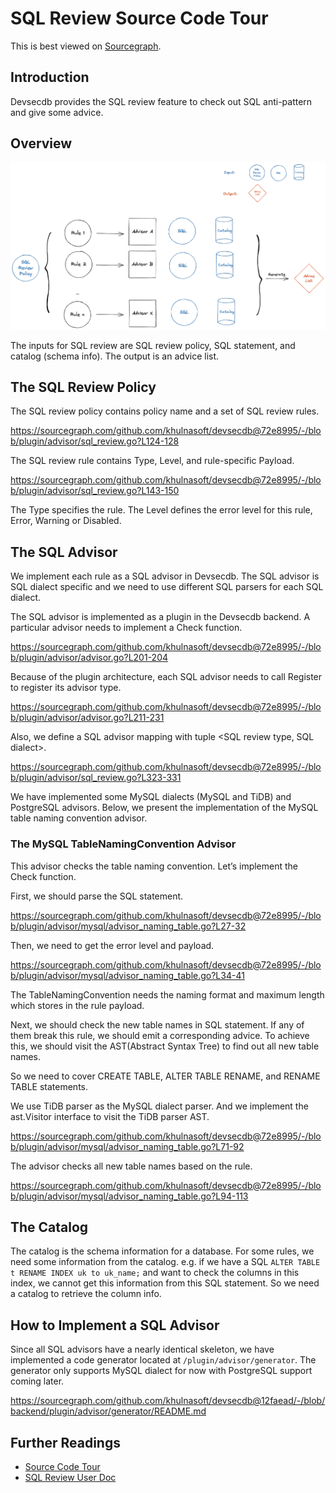 # SQL Review Source Code Tour

This is best viewed on [Sourcegraph](https://sourcegraph.com/github.com/khulnasoft/devsecdb/-/blob/docs/design/sql-review-source-code-tour.snb.md).

## Introduction

Devsecdb provides the SQL review feature to check out SQL anti-pattern and give some advice.

## Overview

![SQL Review Overview](https://raw.githubusercontent.com/khulnasoft/devsecdb/main/docs/design/assets/sql-review-overview.webp)

The inputs for SQL review are SQL review policy, SQL statement, and catalog (schema info). The output is an advice list. 

## The SQL Review Policy

The SQL review policy contains policy name and a set of SQL review rules.

https://sourcegraph.com/github.com/khulnasoft/devsecdb@72e8995/-/blob/plugin/advisor/sql_review.go?L124-128

The SQL review rule contains Type, Level, and rule-specific Payload.

https://sourcegraph.com/github.com/khulnasoft/devsecdb@72e8995/-/blob/plugin/advisor/sql_review.go?L143-150

The Type specifies the rule. The Level defines the error level for this rule, Error, Warning or Disabled.

## The SQL Advisor

We implement each rule as a SQL advisor in Devsecdb. The SQL advisor is SQL dialect specific and we need to use different SQL parsers for each SQL dialect.

The SQL advisor is implemented as a plugin in the Devsecdb backend. A particular advisor needs to implement a Check function.

https://sourcegraph.com/github.com/khulnasoft/devsecdb@72e8995/-/blob/plugin/advisor/advisor.go?L201-204

Because of the plugin architecture, each SQL advisor needs to call Register to register its advisor type.

https://sourcegraph.com/github.com/khulnasoft/devsecdb@72e8995/-/blob/plugin/advisor/advisor.go?L211-231

Also, we define a SQL advisor mapping with tuple <SQL review type, SQL dialect>.

https://sourcegraph.com/github.com/khulnasoft/devsecdb@72e8995/-/blob/plugin/advisor/sql_review.go?L323-331

We have implemented some MySQL dialects (MySQL and TiDB) and PostgreSQL advisors. Below, we present the implementation of the MySQL table naming convention advisor. 

### The MySQL TableNamingConvention Advisor

This advisor checks the table naming convention. Let’s implement the Check function.

First, we should parse the SQL statement.

https://sourcegraph.com/github.com/khulnasoft/devsecdb@72e8995/-/blob/plugin/advisor/mysql/advisor_naming_table.go?L27-32

Then, we need to get the error level and payload.

https://sourcegraph.com/github.com/khulnasoft/devsecdb@72e8995/-/blob/plugin/advisor/mysql/advisor_naming_table.go?L34-41

The TableNamingConvention needs the naming format and maximum length which stores in the rule payload.

Next, we should check the new table names in SQL statement. If any of them break this rule, we should emit a corresponding advice. To achieve this, we should visit the AST(Abstract Syntax Tree) to find out all new table names.

So we need to cover CREATE TABLE, ALTER TABLE RENAME, and RENAME TABLE statements.

We use TiDB parser as the MySQL dialect parser. And we implement the ast.Visitor interface to visit the TiDB parser AST.

https://sourcegraph.com/github.com/khulnasoft/devsecdb@72e8995/-/blob/plugin/advisor/mysql/advisor_naming_table.go?L71-92

The advisor checks all new table names based on the rule.

https://sourcegraph.com/github.com/khulnasoft/devsecdb@72e8995/-/blob/plugin/advisor/mysql/advisor_naming_table.go?L94-113


## The Catalog

The catalog is the schema information for a database. For some rules, we need some information from the catalog. e.g. if we have a SQL `ALTER TABLE t RENAME INDEX uk to uk_name;` and want to check the columns in this index, we cannot get this information from this SQL statement. So we need a catalog to retrieve the column info.


## How to Implement a SQL Advisor

Since all SQL advisors have a nearly identical skeleton, we have implemented a code generator located at `/plugin/advisor/generator`. The generator only supports MySQL dialect for now with PostgreSQL support coming later.

https://sourcegraph.com/github.com/khulnasoft/devsecdb@12faead/-/blob/backend/plugin/advisor/generator/README.md

## Further Readings

- [Source Code Tour](https://sourcegraph.com/github.com/khulnasoft/devsecdb/-/blob/docs/design/source-code-tour.snb.md)
- [SQL Review User Doc](https://secdb.khulnasoft.com/docs/sql-review/overview)
